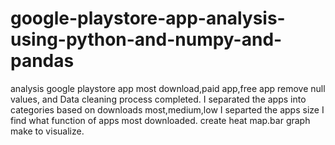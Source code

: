 # google-playstore-app-analysis-using-python-and-numpy-and-pandas
analysis google playstore app most download,paid app,free app
remove null values, and Data cleaning process completed.
I separated the apps into categories based on downloads most,medium,low
I separted the apps size
I find what function of apps most downloaded.
create heat map.bar graph make to visualize.

